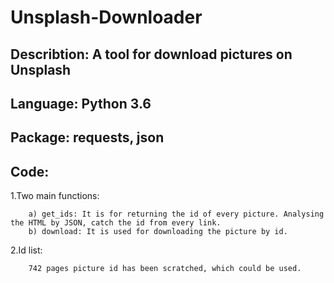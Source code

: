 # Unsplash-Downloader

## Describtion: A tool for download pictures on Unsplash

## Language: Python 3.6
## Package: requests, json

## Code:
1.Two main functions:

        a) get_ids: It is for returning the id of every picture. Analysing the HTML by JSON, catch the id from every link.
        b) download: It is used for downloading the picture by id.
2.Id list:
         
        742 pages picture id has been scratched, which could be used.
